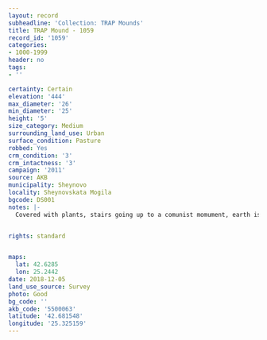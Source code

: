 ```yaml
---
layout: record
subheadline: 'Collection: TRAP Mounds'
title: TRAP Mound - 1059
record_id: '1059'
categories:
- 1000-1999
header: no
tags:
- ''

certainty: Certain
elevation: '444'
max_diameter: '26'
min_diameter: '25'
height: '5'
size_category: Medium
surrounding_land_use: Urban
surface_condition: Pasture
robbed: Yes
crm_condition: '3'
crm_intactness: '3'
campaign: '2011'
source: AKB
municipality: Sheynovo
locality: Sheynovskata Mogila
bgcode: DS001
notes: |-
  Covered with plants, stairs going up to a comunist momument, earth is mixed, looks like it has been destroyed but replaced.


rights: standard


maps:
  lat: 42.6285
  lon: 25.2442
date: 2018-12-05
land_use_source: Survey
photo: Good
bg_code: ''
akb_code: '5500063'
latitude: '42.681548'
longitude: '25.325159'
---
```

